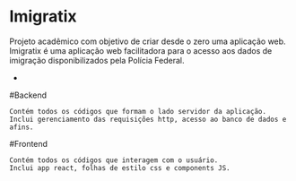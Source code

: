 # Imigratix
Projeto acadêmico com objetivo de criar desde o zero uma aplicação web. 
Imigratix é uma aplicação web facilitadora para o acesso aos dados de imigração disponibilizados pela Polícia Federal.



-
#Backend
```
Contém todos os códigos que formam o lado servidor da aplicação.
Inclui gerenciamento das requisições http, acesso ao banco de dados e afins.
```

#Frontend

```
Contém todos os códigos que interagem com o usuário.
Inclui app react, folhas de estilo css e components JS.
```
